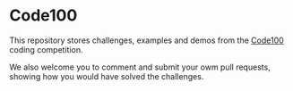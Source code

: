 # Code100

This repository stores challenges, examples and demos from the [Code100](https://www.wearedevelopers.com/events/code100) coding competition. 

We also welcome you to comment and submit your owm pull requests, showing how you would have solved the challenges.

